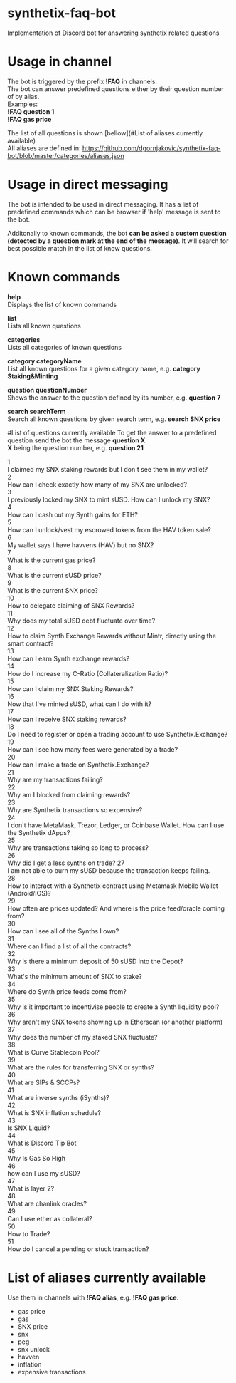 # synthetix-faq-bot
Implementation of Discord bot for answering synthetix related questions

# Usage in channel
The bot is triggered by the prefix **!FAQ** in channels.  
The bot can answer predefined questions either by their question number of by alias.  
Examples:  
**!FAQ question 1**  
**!FAQ gas price**  

The list of all questions is shown [bellow](#List of aliases currently available)  
All aliases are defined in: https://github.com/dgornjakovic/synthetix-faq-bot/blob/master/categories/aliases.json

# Usage in direct messaging

The bot is intended to be used in direct messaging.
It has a list of predefined commands which can be browser if 'help' message is sent to the bot.

Additonally to known commands, the bot **can be asked a custom question (detected by a question mark at the end of the message)**. It will search for best possible match in the list of know questions.

# Known commands

**help**  
Displays the list of known commands


**list**  
Lists all known questions

**categories**  
Lists all categories of known questions


**category categoryName**  
List all known questions for a given category name, e.g. **category Staking&Minting**

**question questionNumber**  
Shows the answer to the question defined by its number, e.g. **question 7**

**search searchTerm**  
Search all known questions by given search term, e.g. **search SNX price**


#List of questions currently available
To get the answer to a predefined question send the bot the message **question X**  
**X** being the question number, e.g. **question 21**

1  
I claimed my SNX staking rewards but I don't see them in my wallet?  
2  
How can I check exactly how many of my SNX are unlocked?  
3  
I previously locked my SNX to mint sUSD. How can I unlock my SNX?  
4  
How can I cash out my Synth gains for ETH?  
5  
How can I unlock/vest my escrowed tokens from the HAV token sale?  
6  
My wallet says I have havvens (HAV) but no SNX?  
7  
What is the current gas price?  
8  
What is the current sUSD price?  
9  
What is the current SNX price?  
10  
How to delegate claiming of SNX Rewards?  
11  
Why does my total sUSD debt fluctuate over time?  
12  
How to claim Synth Exchange Rewards without Mintr, directly using the smart contract?  
13  
How can I earn Synth exchange rewards?  
14  
How do I increase my C-Ratio (Collateralization Ratio)?  
15  
How can I claim my SNX Staking Rewards?  
16  
Now that I've minted sUSD, what can I do with it?  
17  
How can I receive SNX staking rewards?  
18  
Do I need to register or open a trading account to use Synthetix.Exchange?  
19  
How can I see how many fees were generated by a trade?  
20  
How can I make a trade on Synthetix.Exchange?  
21  
Why are my transactions failing?  
22  
Why am I blocked from claiming rewards?  
23  
Why are Synthetix transactions so expensive?  
24  
I don't have MetaMask, Trezor, Ledger, or Coinbase Wallet. How can I use the Synthetix dApps?  
25  
Why are transactions taking so long to process?  
26  
Why did I get a less synths on trade? 
27  
I am not able to burn my sUSD because the transaction keeps failing.  
28  
How to interact with a Synthetix contract using Metamask Mobile Wallet (Android/IOS)?  
29  
How often are prices updated? And where is the price feed/oracle coming from?  
30  
How can I see all of the Synths I own?  
31  
Where can I find a list of all the contracts?  
32  
Why is there a minimum deposit of 50 sUSD into the Depot?  
33  
What's the minimum amount of SNX to stake?  
34  
Where do Synth price feeds come from?  
35  
Why is it important to incentivise people to create a Synth liquidity pool?  
36  
Why aren't my SNX tokens showing up in Etherscan (or another platform)  
37  
Why does the number of my staked SNX fluctuate?  
38  
What is Curve Stablecoin Pool?  
39  
What are the rules for transferring SNX or synths?  
40  
What are SIPs & SCCPs?  
41  
What are inverse synths (iSynths)?  
42  
What is SNX inflation schedule?  
43  
Is SNX Liquid?  
44  
What is Discord Tip Bot  
45  
Why Is Gas So High  
46  
how can I use my sUSD?  
47  
What is layer 2?  
48  
What are chanlink oracles?  
49  
Can I use ether as collateral?  
50  
How to Trade?  
51  
How do I cancel a pending or stuck transaction?  



# List of aliases currently available
Use them in channels with **!FAQ alias**, e.g. **!FAQ gas price**.  

* gas price  
* gas  
* SNX price  
* snx  
* peg  
* snx unlock  
* havven  
* inflation 
* expensive transactions     

